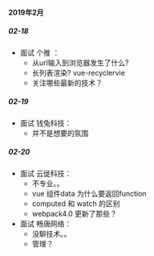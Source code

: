 #### 2019年2月

##### 02-18
* 面试 个推 ：
  * 从url输入到浏览器发生了什么?
  * 长列表渲染? vue-recyclervie 
  * 关注哪些最新的技术？

##### 02-19
* 面试 钱兔科技：
  * 并不是想要的氛围

##### 02-20
* 面试 云徙科技：
  * 不专业。。
  * vue 组件data 为什么要返回function
  * computed 和 watch 的区别
  * webpack4.0 更新了那些？
* 面试 畅唐网络：
  * 没聊技术。。
  * 管理？
